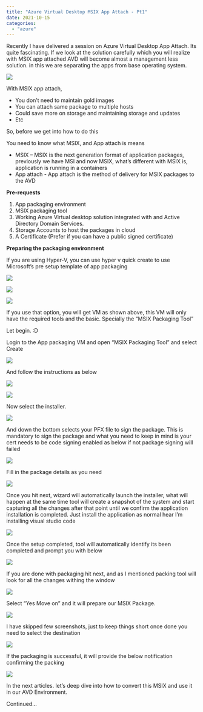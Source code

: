 ```yaml
---
title: "Azure Virtual Desktop MSIX App Attach - Pt1"
date: 2021-10-15
categories: 
  - "azure"
---
```


Recently I have delivered a session on Azure Virtual Desktop App Attach. Its quite fascinating. If we look at the solution carefully which you will realize with MSIX app attached AVD will become almost a management less solution. in this we are separating the apps from base operating system.

[![](images/image-19.png)](https://hungryboysl.wordpress.com/wp-content/uploads/2021/10/image-19.png)

With MSIX app attach,

- You don’t need to maintain gold images
- You can attach same package to multiple hosts
- Could save more on storage and maintaining storage and updates
- Etc

So, before we get into how to do this

You need to know what MSIX, and App attach is means

- MSIX – MSIX is the next generation format of application packages, previously we have MSI and now MSIX, what’s different with MSIX is, application is running in a containers
- App attach - App attach is the method of delivery for MSIX packages to the AVD

**Pre-requests**

1. App packaging environment
2. MSIX packaging tool
3. Working Azure Virtual desktop solution integrated with and Active Directory Domain Services.
4. Storage Accounts to host the packages in cloud
5. A Certificate (Prefer if you can have a public signed certificate)

**Preparing the packaging environment**

If you are using Hyper-V, you can use hyper v quick create to use Microsoft’s pre setup template of app packaging

[![](images/image-18.png)](https://hungryboysl.wordpress.com/wp-content/uploads/2021/10/image-18.png)

[![](images/2021-10-15-16_02_53-window.png)](https://hungryboysl.wordpress.com/wp-content/uploads/2021/10/2021-10-15-16_02_53-window.png)

[![](images/2021-10-15-16_03_35-window.png)](https://hungryboysl.wordpress.com/wp-content/uploads/2021/10/2021-10-15-16_03_35-window.png)

If you use that option, you will get VM as shown above, this VM will only have the required tools and the basic. Specially the “MSIX Packaging Tool”

Let begin. :D

Login to the App packaging VM and open “MSIX Packaging Tool” and select Create

[![](images/2021-10-15-16_15_21-window.png)](https://hungryboysl.wordpress.com/wp-content/uploads/2021/10/2021-10-15-16_15_21-window.png)

And follow the instructions as below

[![](images/2021-10-15-16_16_17-window.png)](https://hungryboysl.wordpress.com/wp-content/uploads/2021/10/2021-10-15-16_16_17-window.png)

[![](images/2021-10-15-16_23_15-window.png)](https://hungryboysl.wordpress.com/wp-content/uploads/2021/10/2021-10-15-16_23_15-window.png)

Now select the installer.

[![](images/2021-10-15-16_24_04-window.png)](https://hungryboysl.wordpress.com/wp-content/uploads/2021/10/2021-10-15-16_24_04-window.png)

And down the bottom selects your PFX file to sign the package. This is mandatory to sign the package and what you need to keep in mind is your cert needs to be code signing enabled as below if not package signing will failed

[![](images/2021-10-15-16_28_37-window.png)](https://hungryboysl.wordpress.com/wp-content/uploads/2021/10/2021-10-15-16_28_37-window.png)

Fill in the package details as you need

[![](images/2021-10-15-16_31_19-window.png)](https://hungryboysl.wordpress.com/wp-content/uploads/2021/10/2021-10-15-16_31_19-window.png)

Once you hit next, wizard will automatically launch the installer, what will happen at the same time tool will create a snapshot of the system and start capturing all the changes after that point until we confirm the application installation is completed. Just install the application as normal hear I’m installing visual studio code

[![](images/2021-10-15-16_41_44-window.png)](https://hungryboysl.wordpress.com/wp-content/uploads/2021/10/2021-10-15-16_41_44-window.png)

Once the setup completed, tool will automatically identify its been completed and prompt you with below

[![](images/2021-10-15-16_42_58-window.png)](https://hungryboysl.wordpress.com/wp-content/uploads/2021/10/2021-10-15-16_42_58-window.png)

If you are done with packaging hit next, and as I mentioned packing tool will look for all the changes withing the window

[![](images/2021-10-15-16_43_32-window.png)](https://hungryboysl.wordpress.com/wp-content/uploads/2021/10/2021-10-15-16_43_32-window.png)

Select “Yes Move on” and it will prepare our MSIX Package.

[![](images/2021-10-15-16_44_19-window.png)](https://hungryboysl.wordpress.com/wp-content/uploads/2021/10/2021-10-15-16_44_19-window.png)

I have skipped few screenshots, just to keep things short once done you need to select the destination

[![](images/2021-10-15-16_45_20-window.png)](https://hungryboysl.wordpress.com/wp-content/uploads/2021/10/2021-10-15-16_45_20-window.png)

If the packaging is successful, it will provide the below notification confirming the packing

[![](images/2021-10-15-16_46_58-window.png)](https://hungryboysl.wordpress.com/wp-content/uploads/2021/10/2021-10-15-16_46_58-window.png)

In the next articles. let’s deep dive into how to convert this MSIX and use it in our AVD Environment.

Continued…
